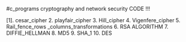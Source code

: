 #c_programs
cryptography and network security CODE !!!

[1]. cesar_cipher
2. playfair_cipher
3. Hill_cipher
4. Vigenfere_cipher
5. Rail_fence_rows _columns_transformations
6. RSA ALGORITHM
7. DIFFIE_HELLMAN
8. MD5
9. SHA_1
10. DES
